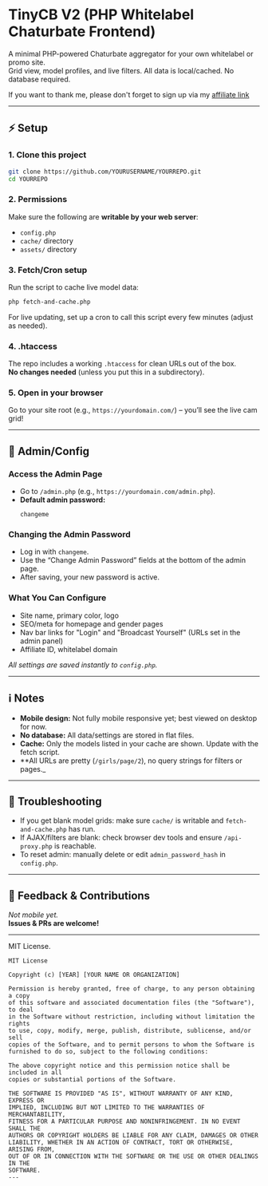 # TinyCB V2 (PHP Whitelabel Chaturbate Frontend)

A minimal PHP-powered Chaturbate aggregator for your own whitelabel or promo site.  
Grid view, model profiles, and live filters. All data is local/cached. No database required.

If you want to thank me, please don't forget to sign up via my [affiliate link](https://chaturbate.com/in/?tour=9O7D&campaign=2DLMP&track=default)

---

## ⚡️ Setup

### 1. **Clone this project**
```bash
git clone https://github.com/YOURUSERNAME/YOURREPO.git
cd YOURREPO
```

### 2. **Permissions**
Make sure the following are **writable by your web server**:
- `config.php`
- `cache/` directory
- `assets/` directory

### 3. **Fetch/Cron setup**
Run the script to cache live model data:
```bash
php fetch-and-cache.php
```
For live updating, set up a cron to call this script every few minutes (adjust as needed).

### 4. **.htaccess**
The repo includes a working `.htaccess` for clean URLs out of the box.  
**No changes needed** (unless you put this in a subdirectory).

### 5. **Open in your browser**  
Go to your site root (e.g., `https://yourdomain.com/`) – you’ll see the live cam grid!

---

## 🔑 Admin/Config

### **Access the Admin Page**
- Go to `/admin.php` (e.g., `https://yourdomain.com/admin.php`).
- **Default admin password:**  
  ```
  changeme
  ```

### **Changing the Admin Password**
- Log in with `changeme`.
- Use the “Change Admin Password” fields at the bottom of the admin page.
- After saving, your new password is active.

### **What You Can Configure**
- Site name, primary color, logo
- SEO/meta for homepage and gender pages
- Nav bar links for "Login" and "Broadcast Yourself" (URLs set in the admin panel)
- Affiliate ID, whitelabel domain

_All settings are saved instantly to `config.php`._

---

## ℹ️ Notes

- **Mobile design:** Not fully mobile responsive yet; best viewed on desktop for now.
- **No database:** All data/settings are stored in flat files.
- **Cache:** Only the models listed in your cache are shown. Update with the fetch script.
- **All URLs are pretty (`/girls/page/2`), no query strings for filters or pages._

---

## 🤔 Troubleshooting

- If you get blank model grids: make sure `cache/` is writable and `fetch-and-cache.php` has run.
- If AJAX/filters are blank: check browser dev tools and ensure `/api-proxy.php` is reachable.
- To reset admin: manually delete or edit `admin_password_hash` in `config.php`.

---

## 💬 Feedback & Contributions

*Not mobile yet.*  
**Issues & PRs are welcome!**

---

MIT License.
```
MIT License

Copyright (c) [YEAR] [YOUR NAME OR ORGANIZATION]

Permission is hereby granted, free of charge, to any person obtaining a copy
of this software and associated documentation files (the "Software"), to deal
in the Software without restriction, including without limitation the rights
to use, copy, modify, merge, publish, distribute, sublicense, and/or sell
copies of the Software, and to permit persons to whom the Software is
furnished to do so, subject to the following conditions:

The above copyright notice and this permission notice shall be included in all
copies or substantial portions of the Software.

THE SOFTWARE IS PROVIDED "AS IS", WITHOUT WARRANTY OF ANY KIND, EXPRESS OR
IMPLIED, INCLUDING BUT NOT LIMITED TO THE WARRANTIES OF MERCHANTABILITY,
FITNESS FOR A PARTICULAR PURPOSE AND NONINFRINGEMENT. IN NO EVENT SHALL THE
AUTHORS OR COPYRIGHT HOLDERS BE LIABLE FOR ANY CLAIM, DAMAGES OR OTHER
LIABILITY, WHETHER IN AN ACTION OF CONTRACT, TORT OR OTHERWISE, ARISING FROM,
OUT OF OR IN CONNECTION WITH THE SOFTWARE OR THE USE OR OTHER DEALINGS IN THE
SOFTWARE.
---
